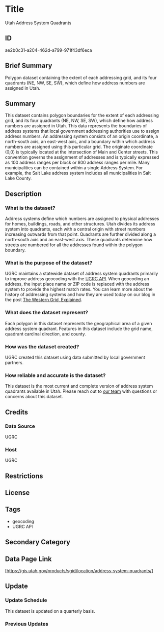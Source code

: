 # Title

Utah Address System Quadrants

## ID

ae2b0c31-a204-462d-a799-971f43df6eca

## Brief Summary

Polygon dataset containing the extent of each addressing grid, and its four quadrants (NE, NW, SE, SW), which define how address numbers are assigned in Utah.

## Summary

This dataset contains polygon boundaries for the extent of each addressing grid, and its four quadrants (NE, NW, SE, SW), which define how address numbers are assigned in Utah. This data represents the boundaries of address systems that local government addressing authorities use to assign address numbers. An addressing system consists of an origin coordinate, a north-south axis, an east-west axis, and a boundary within which address numbers are assigned using this particular grid. The originate coordinate (0,0) is typically located at the intersection of Main and Center streets. This convention governs the assignment of addresses and is typically expressed as 100 address ranges per block or 800 address ranges per mile. Many municipalities can be contained within a single Address System. For example, the Salt Lake address system includes all municipalities in Salt Lake County.

## Description

### What is the dataset?

Address systems define which numbers are assigned to physical addresses for homes, buildings, roads, and other structures. Utah divides its address system into quadrants, each with a central origin with street numbers increasing outwards from that point. Quadrants are further divided along a north-south axis and an east-west axis. These quadrants determine how streets are numbered for all the addresses found within the polygon boundary.

### What is the purpose of the dataset?

UGRC maintains a statewide dataset of address system quadrants primarily to improve address geocoding with the [UGRC API](https://api.mapserv.utah.gov/docs/). When geocoding an address, the input place name or ZIP code is replaced with the address system to provide the highest match rates. You can learn more about the history of addressing systems and how they are used today on our blog in the post [The Western Grid, Explained](https://gis.utah.gov/blog/2019-03-11-the-western-grid/).

### What does the dataset represent?

Each polygon in this dataset represents the geographical area of a given address system quadrant. Features in this dataset include the grid name, quadrant cardinal direction, and county.

### How was the dataset created?

UGRC created this dataset using data submitted by local government partners.

<!--- Are there further details here that ought to be included? Is there a particular source we developed these data from? --->

### How reliable and accurate is the dataset?

This dataset is the most current and complete version of address system quadrants available in Utah. Please reach out to [our team](https://gis.utah.gov/contact/) with questions or concerns about this dataset.

## Credits

### Data Source

UGRC

### Host

UGRC

## Restrictions

## License

## Tags

- geocoding
- UGRC API

## Secondary Category

## Data Page Link

[https://gis.utah.gov/products/sgid/location/address-system-quadrants/]

## Update

### Update Schedule

This dataset is updated on a quarterly basis.

### Previous Updates
